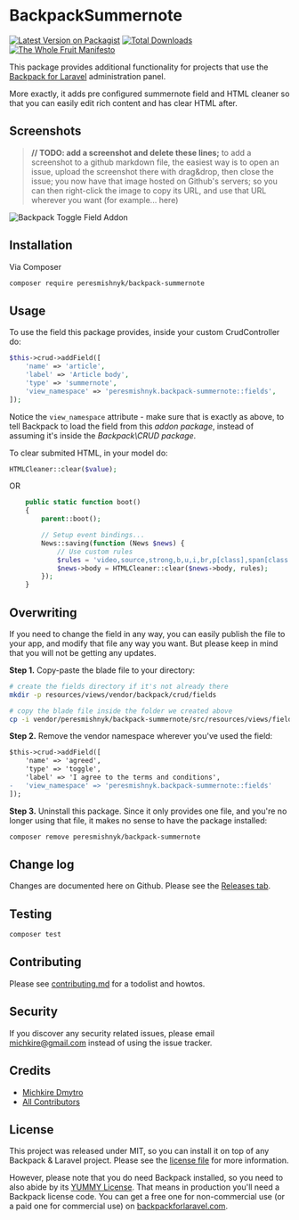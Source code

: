 # BackpackSummernote

[![Latest Version on Packagist][ico-version]][link-packagist]
[![Total Downloads][ico-downloads]][link-downloads]
[![The Whole Fruit Manifesto](https://img.shields.io/badge/writing%20standard-the%20whole%20fruit-brightgreen)](https://github.com/the-whole-fruit/manifesto)

This package provides additional functionality for projects that use
the [Backpack for Laravel](https://backpackforlaravel.com/) administration panel.

More exactly, it adds pre configured summernote field and HTML cleaner so that you can easily edit rich content and has
clear HTML after.

## Screenshots

> **// TODO: add a screenshot and delete these lines;**
> to add a screenshot to a github markdown file, the easiest way is to
> open an issue, upload the screenshot there with drag&drop, then close the issue;
> you now have that image hosted on Github's servers; so you can then right-click
> the image to copy its URL, and use that URL wherever you want (for example... here)

![Backpack Toggle Field Addon](https://via.placeholder.com/600x250?text=screenshot+needed)

## Installation

Via Composer

``` bash
composer require peresmishnyk/backpack-summernote
```

## Usage

To use the field this package provides, inside your custom CrudController do:

```php
$this->crud->addField([
    'name' => 'article',
    'label' => 'Article body',
    'type' => 'summernote',
    'view_namespace' => 'peresmishnyk.backpack-summernote::fields',
]);
```

Notice the ```view_namespace``` attribute - make sure that is exactly as above, to tell Backpack to load the field from
this _addon package_, instead of assuming it's inside the _Backpack\CRUD package_.

To clear submited HTML, in your model do:

```php
HTMLCleaner::clear($value);
```

OR

```php
    public static function boot()
    {
        parent::boot();

        // Setup event bindings...
        News::saving(function (News $news) {
            // Use custom rules
            $rules = 'video,source,strong,b,u,i,br,p[class],span[class|style],a[href|target],h1,h2,h3,h4,h5,h6,img[src|style|width|height|data-filename],hr,code,blockquote,ul,ol,li,iframe,font[color],table,tr,td,th,thead,colgroup,col,tfoot,tbody,strike,sup,sub';
            $news->body = HTMLCleaner::clear($news->body, rules);
        });
    }
```

## Overwriting

If you need to change the field in any way, you can easily publish the file to your app, and modify that file any way
you want. But please keep in mind that you will not be getting any updates.

**Step 1.** Copy-paste the blade file to your directory:

```bash
# create the fields directory if it's not already there
mkdir -p resources/views/vendor/backpack/crud/fields

# copy the blade file inside the folder we created above
cp -i vendor/peresmishnyk/backpack-summernote/src/resources/views/fields/field_name.blade.php resources/views/vendor/backpack/crud/fields/field_name.blade.php
```

**Step 2.** Remove the vendor namespace wherever you've used the field:

```diff
$this->crud->addField([
    'name' => 'agreed',
    'type' => 'toggle',
    'label' => 'I agree to the terms and conditions',
-   'view_namespace' => 'peresmishnyk.backpack-summernote::fields'
]);
```

**Step 3.** Uninstall this package. Since it only provides one file, and you're no longer using that file, it makes no
sense to have the package installed:

```bash
composer remove peresmishnyk/backpack-summernote
```

## Change log

Changes are documented here on Github. Please see
the [Releases tab](https://github.com/peresmishnyk/backpack-summernote/releases).

## Testing

``` bash
composer test
```

## Contributing

Please see [contributing.md](contributing.md) for a todolist and howtos.

## Security

If you discover any security related issues, please email michkire@gmail.com instead of using the issue tracker.

## Credits

- [Michkire Dmytro][link-author]
- [All Contributors][link-contributors]

## License

This project was released under MIT, so you can install it on top of any Backpack & Laravel project. Please see
the [license file](license.md) for more information.

However, please note that you do need Backpack installed, so you need to also abide by
its [YUMMY License](https://github.com/Laravel-Backpack/CRUD/blob/master/LICENSE.md). That means in production you'll
need a Backpack license code. You can get a free one for non-commercial use (or a paid one for commercial use)
on [backpackforlaravel.com](https://backpackforlaravel.com).


[ico-version]: https://img.shields.io/packagist/v/peresmishnyk/backpack-summernote.svg?style=flat-square

[ico-downloads]: https://img.shields.io/packagist/dt/peresmishnyk/backpack-summernote.svg?style=flat-square

[link-packagist]: https://packagist.org/packages/peresmishnyk/backpack-summernote

[link-downloads]: https://packagist.org/packages/peresmishnyk/backpack-summernote

[link-author]: https://github.com/peresmishnyk

[link-contributors]: ../../contributors
